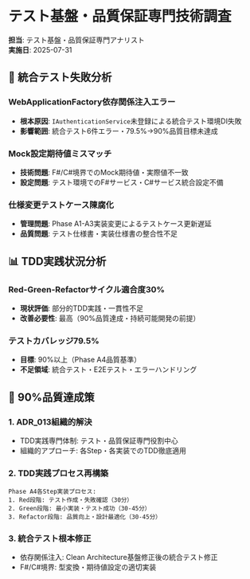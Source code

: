 # テスト基盤・品質保証専門技術調査

**担当**: テスト基盤・品質保証専門アナリスト  
**実施日**: 2025-07-31  

## 🎯 統合テスト失敗分析

### **WebApplicationFactory依存関係注入エラー**
- **根本原因**: `IAuthenticationService`未登録による統合テスト環境DI失敗
- **影響範囲**: 統合テスト6件エラー・79.5%→90%品質目標未達成

### **Mock設定期待値ミスマッチ**
- **技術問題**: F#/C#境界でのMock期待値・実際値不一致
- **設定問題**: テスト環境でのF#サービス・C#サービス統合設定不備

### **仕様変更テストケース陳腐化**
- **管理問題**: Phase A1-A3実装変更によるテストケース更新遅延
- **品質問題**: テスト仕様書・実装仕様書の整合性不足

## 📊 TDD実践状況分析

### **Red-Green-Refactorサイクル適合度30%**
- **現状評価**: 部分的TDD実践・一貫性不足
- **改善必要性**: 最高（90%品質達成・持続可能開発の前提）

### **テストカバレッジ79.5%**
- **目標**: 90%以上（Phase A4品質基準）
- **不足領域**: 統合テスト・E2Eテスト・エラーハンドリング

## 🎯 90%品質達成策

### **1. ADR_013組織的解決**
- TDD実践専門体制: テスト・品質保証専門役割中心
- 組織的アプローチ: 各Step・各実装でのTDD徹底適用

### **2. TDD実践プロセス再構築**
```
Phase A4各Step実装プロセス:
1. Red段階: テスト作成・失敗確認（30分）
2. Green段階: 最小実装・テスト成功（30-45分）
3. Refactor段階: 品質向上・設計最適化（30-45分）
```

### **3. 統合テスト根本修正**
- 依存関係注入: Clean Architecture基盤修正後の統合テスト修正
- F#/C#境界: 型変換・期待値設定の適切実装